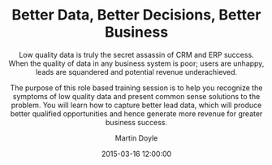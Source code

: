 ---
layout:   post
lesson:		2
title:    "Better Data, Better Decisions, Better Business"
subtitle: "<p>Low quality data is truly the secret assassin of CRM and ERP success.  When the quality of data in any business system is poor; users are unhappy, leads are squandered and potential revenue underachieved.</p> 
<p>The purpose of this role based training session is to help you recognize the symptoms of low quality data and present common sense solutions to the problem.  You will learn how to capture better lead data, which will produce better qualified opportunities and hence generate more revenue for greater business success.</p>"
date:       2015-03-16 12:00:00
author:     "Martin Doyle"
---